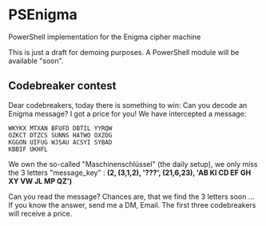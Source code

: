 # PSEnigma
PowerShell implementation for the Enigma cipher machine

This is just a draft for demoing purposes. 
A PowerShell module will be available "soon".

## Codebreaker contest
Dear codebreakers, today there is something to win: Can you decode an Enigma message? 
I got a price for you! We have intercepted a message: 

    WKYKX MTXAN BFUFD DBTIL YYRQW
    OZKCT DTZCS SUNNS HATWO OXZOG
    KGGON UIFUG WJSAU ACSYI SYBAD
    KBBIF UKHFL

We own the so-called "Maschinenschlüssel" (the daily setup), we only miss the 3 letters "message_key" :
**(2, (3,1,2), '???', (21,6,23), 'AB KI CD EF GH XY VW JL MP QZ')**

Can you read the message? Chances are, that we find the 3 letters soon ...
If you know the answer, send me a DM, Email. The first three codebreakers will receive a price.

